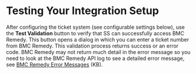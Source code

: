 [title]: # (Testing Your Integration Setup)
[tags]: # (XXX)
[priority]: # (20)

# Testing Your Integration Setup

After configuring the ticket system (see configurable settings below), use the **Test Validation** button to verify that SS can successfully access BMC Remedy. This button opens a dialog in which you can enter a ticket number from BMC Remedy. This validation process returns success or an error code. BMC Remedy may not return much detail in the error message so you need to look at the BMC Remedy API log to see a detailed error message, see [BMC Remedy Error Messages](https://updates.thycotic.net/links.ashx?TicketingSystemBmcRemedyErrors) (KB).
